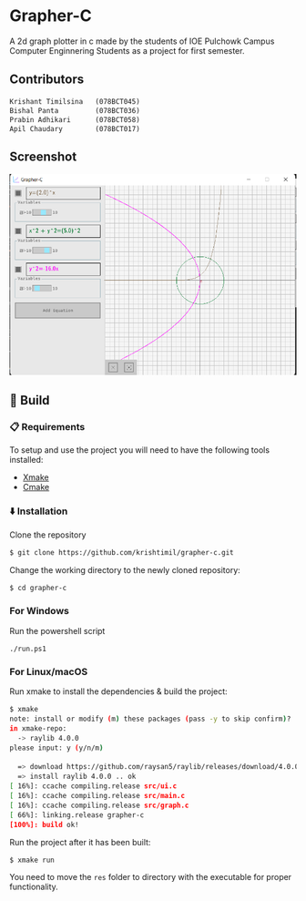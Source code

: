 
# Grapher-C

A 2d graph plotter in c made by the students of IOE Pulchowk Campus Computer Enginnering Students as a project for first semester.

## Contributors
```
Krishant Timilsina   (078BCT045)
Bishal Panta         (078BCT036)
Prabin Adhikari      (078BCT058)
Apil Chaudary        (078BCT017)
```

## Screenshot
![](res/screen.png)

## 🔨 Build

###  📋 Requirements

To setup and use the project you will need to have the following tools installed:
 - [Xmake](https://xmake.io/)
 - [Cmake](https://cmake.org/)

###  ⬇️ Installation

Clone the repository

```bash
$ git clone https://github.com/krishtimil/grapher-c.git
```


Change the working directory to the newly cloned repository:

```bash
$ cd grapher-c
```
### For Windows
Run the powershell script
```
./run.ps1
```

### For Linux/macOS
Run xmake to install the dependencies & build the project:

```bash
$ xmake
note: install or modify (m) these packages (pass -y to skip confirm)?
in xmake-repo:
  -> raylib 4.0.0
please input: y (y/n/m)

  => download https://github.com/raysan5/raylib/releases/download/4.0.0/raylib-4.0.0_macos.tar.gz .. ok
  => install raylib 4.0.0 .. ok
[ 16%]: ccache compiling.release src/ui.c
[ 16%]: ccache compiling.release src/main.c
[ 16%]: ccache compiling.release src/graph.c
[ 66%]: linking.release grapher-c
[100%]: build ok!
```

Run the project after it has been built:

```bash
$ xmake run
```

You need to move the `res` folder to directory with the executable for proper functionality.
